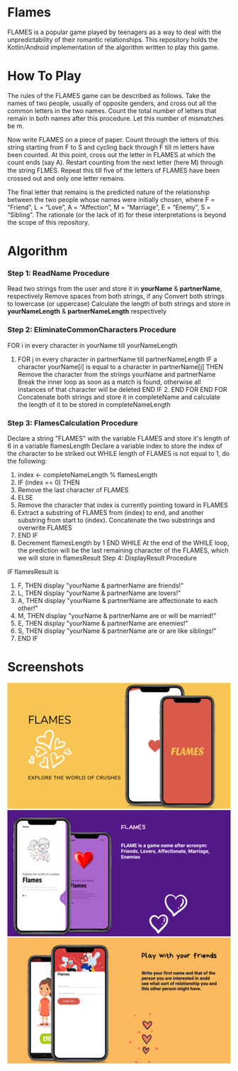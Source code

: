 # Flames
FLAMES is a popular game played by teenagers as a way to deal with the unpredictability of their romantic relationships. This repository holds the Kotlin/Android implementation of the algorithm written to play this game.


# How To Play
The rules of the FLAMES game can be described as follows. Take the names of two people, usually of opposite genders, and cross out all the common letters in the two names. Count the total number of letters that remain in both names after this procedure. Let this number of mismatches be m.

Now write FLAMES on a piece of paper. Count through the letters of this string starting from F to S and cycling back through F till m letters have been counted. At this point, cross out the letter in FLAMES at which the count ends (say A). Restart counting from the next letter (here M) through the string FLMES. Repeat this till ﬁve of the letters of FLAMES have been crossed out and only one letter remains.

The final letter that remains is the predicted nature of the relationship between the two people whose names were initially chosen, where F = “Friend”, L = “Love”, A = “Affection”, M = “Marriage”, E = “Enemy”, S = “Sibling”. The rationale (or the lack of it) for these interpretations is beyond the scope of this repository.

# Algorithm
### Step 1: ReadName Procedure

Read two strings from the user and store it in <b>yourName</b> & <b>partnerName</b>, respectively
Remove spaces from both strings, if any
Convert both strings to lowercase (or uppercase)
Calculate the length of both strings and store in <b>yourNameLength</b> & <b>partnerNameLength</b> respectively

### Step 2: EliminateCommonCharacters Procedure

FOR i in every character in yourName till yourNameLength
1. FOR j in every character in partnerName till partnerNameLength
IF a character yourName[i] is equal to a character in partnerName[j] THEN
Remove the character from the strings yourName and partnerName
Break the inner loop as soon as a match is found, otherwise all instances of that character will be deleted
END IF 2. END FOR
END FOR
Concatenate both strings and store it in completeName and calculate the length of it to be stored in completeNameLength

### Step 3: FlamesCalculation Procedure

Declare a string "FLAMES" with the variable FLAMES and store it's length of 6 in a variable flamesLength
Declare a variable index to store the index of the character to be striked out
WHILE length of FLAMES is not equal to 1, do the following:
1. index <- completeNameLength % flamesLength
2. IF (index == 0) THEN
3. Remove the last character of FLAMES
4. ELSE
5. Remove the character that index is currently pointing toward in FLAMES
6. Extract a substring of FLAMES from (index) to end, and another substring from start to (index). Concatenate the two substrings and overwrite FLAMES
5. END IF
6. Decrement flamesLength by 1
END WHILE
At the end of the WHILE loop, the prediction will be the last remaining character of the FLAMES, which we will store in flamesResult
Step 4: DisplayResult Procedure

IF flamesResult is
1. F, THEN
display "yourName & partnerName are friends!"
2. L, THEN
display "yourName & partnerName are lovers!"
3. A, THEN
display "yourName & partnerName are affectionate to each other!"
4. M, THEN
display "yourName & partnerName are or will be married!"
5. E, THEN
display "yourName & partnerName are enemies!"
6. S, THEN
display "yourName & partnerName are or are like siblings!"
7. END IF


# Screenshots

<img src="screenshots/flame1.png" >
<img src="screenshots/flam2.png" >
<img src="screenshots/flame3.png" >
